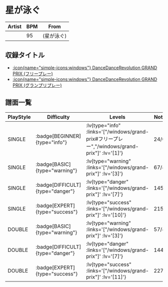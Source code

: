 # 星が泳ぐ

|Artist|BPM|From|
|------|---|----|
||95|(星が泳ぐ)|

## 収録タイトル

- [ :icon{name="simple-icons:windows"} DanceDanceRevolution GRAND PRIX (フリープレー)](/windows/grand-prix#フリープレー)
- [ :icon{name="simple-icons:windows"} DanceDanceRevolution GRAND PRIX (グランプリプレー)](/windows/grand-prix)

## 譜面一覧

|PlayStyle|Difficulty|Levels|Notes|Movie|
|---------|----------|------|-----|-----|
|SINGLE| :badge[BEGINNER]{type="info"} | :lv{type="info" :links='["/windows/grand-prix#フリープレー","/windows/grand-prix"]' :lv='[1]'} |24/0||
|SINGLE| :badge[BASIC]{type="warning"} | :lv{type="warning" :links='["/windows/grand-prix"]' :lv='[3]'} |67/4||
|SINGLE| :badge[DIFFICULT]{type="danger"} | :lv{type="danger" :links='["/windows/grand-prix"]' :lv='[7]'} |145/0||
|SINGLE| :badge[EXPERT]{type="success"} | :lv{type="success" :links='["/windows/grand-prix"]' :lv='[10]'} |215/7||
|DOUBLE| :badge[BASIC]{type="warning"} | :lv{type="warning" :links='["/windows/grand-prix"]' :lv='[3]'} |57/4||
|DOUBLE| :badge[DIFFICULT]{type="danger"} | :lv{type="danger" :links='["/windows/grand-prix"]' :lv='[7]'} |144/2||
|DOUBLE| :badge[EXPERT]{type="success"} | :lv{type="success" :links='["/windows/grand-prix"]' :lv='[11]'} |227/4||

